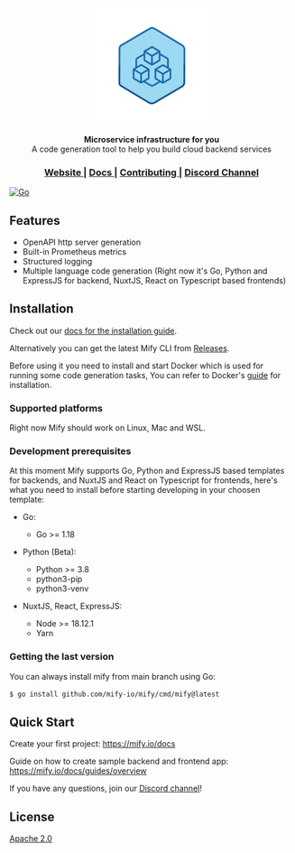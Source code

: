 <h1 align="center">
  <br>
  <a href="https://mify.io"><img src="https://raw.githubusercontent.com/mify-io/mify/main/docs/static/img/logo.png" alt="Mify" width="200"></a>
</h1>

<div align="center">
</div>
<div align="center">
  <strong>Microservice infrastructure for you</strong>
</div>
<div align="center">
  A code generation tool to help you build cloud backend services
</div>

<div align="center">
</div>

<div align="center">
  <h3>
    <a href="https://mify.io">
      Website
    </a>
    <span> | </span>
    <a href="https://mify.io/docs">
      Docs
    </a>
    <span> | </span>
    <a href="https://github.com/mify-io/mify/blob/main/.github/CONTRIBUTING.md">
      Contributing
    </a>
    <span> | </span>
    <a href="https://discord.gg/Z7VPSCCn4g">
      Discord Channel
    </a>
  </h3>
</div>

<div align="center">
</div>

[![Go](https://github.com/mify-io/mify/actions/workflows/go.yml/badge.svg)](https://github.com/mify-io/mify/actions/workflows/go.yml)

## Features

- OpenAPI http server generation
- Built-in Prometheus metrics
- Structured logging
- Multiple language code generation (Right now it's Go, Python and ExpressJS for backend, NuxtJS, React on Typescript based frontends)

## Installation

Check out our [docs for the installation guide](https://mify.io/docs/#installing-mify).

Alternatively you can get the latest Mify CLI from [Releases](https://github.com/mify-io/mify/releases).

Before using it you need to install and start Docker which is used for running
some code generation tasks, You can refer to Docker's
[guide](https://docs.docker.com/get-docker/) for installation.

### Supported platforms

Right now Mify should work on Linux, Mac and WSL.

### Development prerequisites

At this moment Mify supports Go, Python and ExpressJS based templates for
backends, and NuxtJS and React on Typescript for frontends, here's what you
need to install before starting developing in your choosen template:

- Go:
  - Go >= 1.18

- Python (Beta):
  - Python >= 3.8
  - python3-pip
  - python3-venv

- NuxtJS, React, ExpressJS:
  - Node >= 18.12.1
  - Yarn

### Getting the last version

You can always install mify from main branch using Go:
```sh
$ go install github.com/mify-io/mify/cmd/mify@latest
```

## Quick Start

Create your first project: https://mify.io/docs

Guide on how to create sample backend and frontend app: https://mify.io/docs/guides/overview

If you have any questions, join our [Discord channel](https://discord.gg/Z7VPSCCn4g)!

## License
[Apache 2.0](https://tldrlegal.com/license/apache-license-2.0-(apache-2.0))
